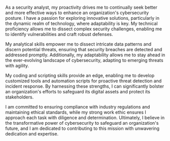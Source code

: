 As a security analyst, my proactivity drives me to continually seek better and more effective ways to enhance an organization's cybersecurity posture. I have a passion for exploring innovative solutions, particularly in the dynamic realm of technology, where adaptability is key. My technical proficiency allows me to dissect complex security challenges, enabling me to identify vulnerabilities and craft robust defenses.

My analytical skills empower me to dissect intricate data patterns and discern potential threats, ensuring that security breaches are detected and addressed promptly. Additionally, my adaptability allows me to stay ahead in the ever-evolving landscape of cybersecurity, adapting to emerging threats with agility.

My coding and scripting skills provide an edge, enabling me to develop customized tools and automation scripts for proactive threat detection and incident response. By harnessing these strengths, I can significantly bolster an organization's efforts to safeguard its digital assets and protect its stakeholders.

I am committed to ensuring compliance with industry regulations and maintaining ethical standards, while my strong work ethic ensures I approach each task with diligence and determination. Ultimately, I believe in the transformative power of cybersecurity to safeguard an organization's future, and I am dedicated to contributing to this mission with unwavering dedication and expertise.
